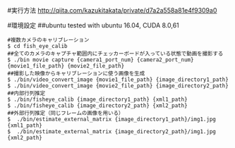 #実行方法
http://qiita.com/kazukitakata/private/d7a2a558a81e4f9309a0

#環境設定
##ubuntu
tested with ubuntu 16.04, CUDA 8.0,61

```
#複数カメラのキャリブレーション
$ cd fish_eye_calib
##全てのカメラのキャプチャ範囲内にチェッカーボードが入っている状態で動画を撮影する
$ ./bin movie capture {camera1_port_num} {camera2_port_num} {movie1_file_path} {movie2_file_path}
##撮影した映像からキャリブレーションに使う画像を生成
$ ./bin/video_convert_image {movie1_file_path} {image_directory1_path}
$ ./bin/video_convert_image {movie2_file_path} {image_directory2_path}
##内部行列推定
$ ./bin/fisheye_calib {image_directory1_path} {xml1_path}
$ ./bin/fisheye_calib {image_directory2_path} {xml2_path}
##外部行列推定（同じフレームの画像を用いる）
$  ./bin/estimate_external_matrix {image_directory1_path}/img1.jpg {xml1_path}
$  ./bin/estimate_external_matrix {image_directory2_path}/img1.jpg {xml2_path}